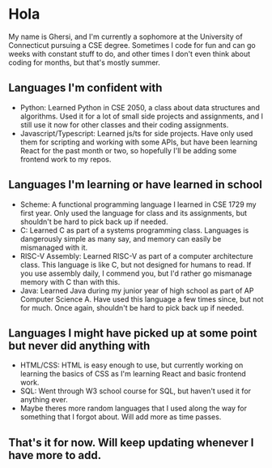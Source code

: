 # Hola

My name is Ghersi, and I'm currently a sophomore at the University of Connecticut pursuing a CSE degree. Sometimes I code for fun and can go weeks with constant stuff to do, and other times I don't even think about coding for months, but that's mostly summer. 

## Languages I'm confident with
  * Python: Learned Python in CSE 2050, a class about data structures and algorithms. Used it for a lot of small side projects and assignments, and I still use it now for other classes and their coding assignments.
  * Javascript/Typescript: Learned js/ts for side projects. Have only used them for scripting and working with some APIs, but have been learning React for the past month or two, so hopefully I'll be adding some frontend work to my repos.

## Languages I'm learning or have learned in school
  * Scheme: A functional programming language I learned in CSE 1729 my first year. Only used the language for class and its assignments, but shouldn't be hard to pick back up if needed.
  * C: Learned C as part of a systems programming class. Languages is dangerously simple as many say, and memory can easily be mismanaged with it. 
  * RISC-V Assembly: Learned RISC-V as part of a computer architecture class. This language is like C, but not designed for humans to read. If you use assembly daily, I commend you, but I'd rather go mismanage memory with C than with this.
  * Java: Learned Java during my junior year of high school as part of AP Computer Science A. Have used this language a few times since, but not for much. Once again, shouldn't be hard to pick back up if needed.

## Languages I might have picked up at some point but never did anything with
  * HTML/CSS: HTML is easy enough to use, but currently working on learning the basics of CSS as I'm learning React and basic frontend work. 
  * SQL: Went through W3 school course for SQL, but haven't used it for anything ever.
  * Maybe theres more random languages that I used along the way for something that I forgot about. Will add more as time passes. 

## That's it for now. Will keep updating whenever I have more to add. 
